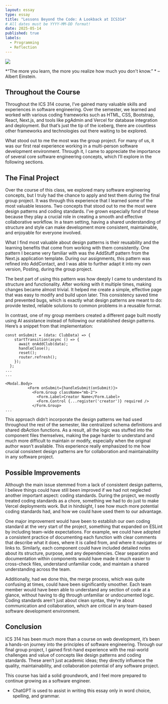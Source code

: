 ```yaml
---
layout: essay
type: essay
title: "Lessons Beyond the Code: A Lookback at ICS314"
# All dates must be YYYY-MM-DD format!
date: 2025-05-14
published: true
labels:
  - Programming
  - Reflection
---
```

<img src="https://media.istockphoto.com/id/693474546/photo/iceberg-floating-in-arctic-sea.jpg?s=612x612&w=0&k=20&c=7JISfbPbqqOXzkwtqBuGJZi5hI1m4xhZTtuQH4kJLIk=">

*“The more you learn, the more you realize how much you don't know.” * – Albert Einstein.

## Throughout the Course

Throughout the ICS 314 course, I’ve gained many valuable skills and experiences in software engineering. Over the semester, we learned and worked with various coding frameworks such as HTML, CSS, Bootstrap, React, Next.js, and tools like pgAdmin and Vercel for database integration and deployment. But that’s just the tip of the iceberg, there are countless other frameworks and technologies out there waiting to be explored.

What stood out to me the most was the group project. For many of us, it was our first real experience working in a multi-person software development environment. Through it, I came to appreciate the importance of several core software engineering concepts, which I’ll explore in the following sections.

## The Final Project

Over the course of this class, we explored many software engineering concepts, but I truly had the chance to apply and test them during the final group project. It was through this experience that I learned some of the most valuable lessons. Two concepts that stood out to me the most were design patterns and coding standards. I’ve grown especially fond of these because they play a crucial role in creating a smooth and effective collaborative workflow. In a team setting, having a shared understanding of structure and style can make development more consistent, maintainable, and enjoyable for everyone involved.

What I find most valuable about design patterns is their reusability and the learning benefits that come from working with them consistently. One pattern I became very familiar with was the AddStuff pattern from the Next.js application template. During our assignments, this pattern was refined into AddContact, and I was able to further adapt it into my own version, Posting, during the group project.

The best part of using this pattern was how deeply I came to understand its structure and functionality. After working with it multiple times, making changes became almost trivial. It helped me create a simple, effective page that was easy to modify and build upon later. This consistency saved time and prevented bugs, which is exactly what design patterns are meant to do: provide tested, reliable solutions to common problems in a reusable format.

In contrast, one of my group members created a different page built mostly using AI assistance instead of following our established design patterns. Here’s a snippet from that implementation:
```
const onSubmit = (data: ClubData) => {
    startTransition(async () => {
      await onAddClub(data);
      handleClose();
      reset();
      router.refresh();
    });
  };
...
...

<Modal.Body>
          <Form onSubmit={handleSubmit(onSubmit)}>
            <Form.Group className="mb-2">
              <Form.Label>Creator Name</Form.Label>
              <Form.Control {...register('creator')} required />
            </Form.Group>
...

```

This approach didn’t incorporate the design patterns we had used throughout the rest of the semester, like centralized schema definitions and shared dbAction functions. As a result, all the logic was stuffed into the component files themselves, making the page harder to understand and much more difficult to maintain or modify, especially when the original author wasn’t available. This experience really emphasized to me how crucial consistent design patterns are for collaboration and maintainability in any software project.

## Possible Improvements

Although the main issue stemmed from a lack of consistent design patterns, I believe things could have still been improved if we had not neglected another important aspect: coding standards. During the project, we mostly treated coding standards as a chore, something we had to do just to make Vercel deployments work. But in hindsight, I see how much more potential coding standards had, and how we could have used them to our advantage.

One major improvement would have been to establish our own coding standard at the very start of the project, something that expanded on ESLint by including team-wide expectations. For example, we could have adopted a consistent practice of documenting each function with clear comments that describe what it does, where it is called from, and where it navigates or links to. Similarly, each component could have included detailed notes about its structure, purpose, and any dependencies. Clear separation and documentation within components would have made it much easier to cross-check files, understand unfamiliar code, and maintain a shared understanding across the team.

Additionally, had we done this, the merge process, which was quite confusing at times, could have been significantly smoother. Each team member would have been able to understand any section of code at a glance, without having to dig through unfamiliar or undocumented logic. Coding standards aren't just about clean syntax, they're about communication and collaboration, which are critical in any team-based software development environment.

## Conclusion

ICS 314 has been much more than a course on web development, it’s been a hands-on journey into the principles of software engineering. Through our final group project, I gained first-hand experience with the real-world challenges and value of concepts like design patterns and coding standards. These aren’t just academic ideas; they directly influence the quality, maintainability, and collaboration potential of any software project.

This course has laid a solid groundwork, and I feel more prepared to continue growing as a software engineer.

- ChatGPT is used to assist in writing this essay only in word choice, spelling, and grammar.

